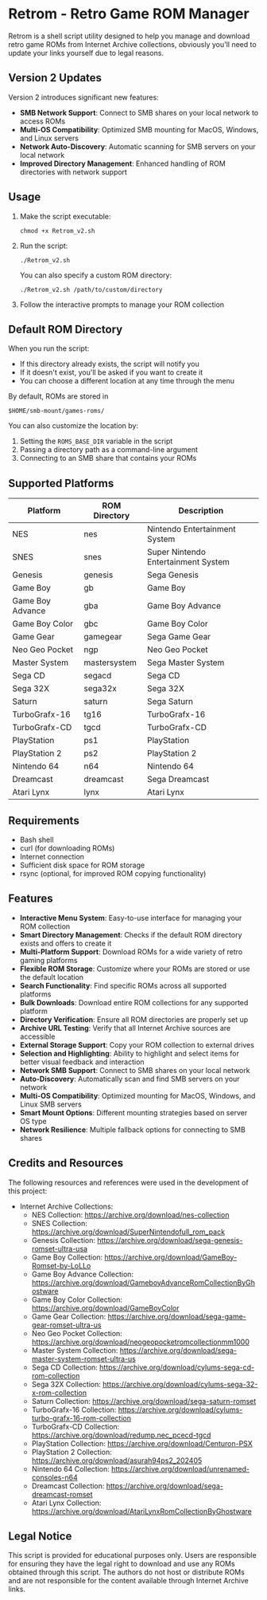 # Retrom - Retro Game ROM Manager

Retrom is a shell script utility designed to help you manage and download retro game ROMs from Internet Archive collections, obviously you'll need to update your links yourself due to legal reasons.

## Version 2 Updates

Version 2 introduces significant new features:

- **SMB Network Support**: Connect to SMB shares on your local network to access ROMs
- **Multi-OS Compatibility**: Optimized SMB mounting for MacOS, Windows, and Linux servers
- **Network Auto-Discovery**: Automatic scanning for SMB servers on your local network
- **Improved Directory Management**: Enhanced handling of ROM directories with network support

## Usage

1. Make the script executable:
   ```
   chmod +x Retrom_v2.sh
   ```

2. Run the script:
   ```
   ./Retrom_v2.sh
   ```
   
   You can also specify a custom ROM directory:
   ```
   ./Retrom_v2.sh /path/to/custom/directory
   ```

3. Follow the interactive prompts to manage your ROM collection

## Default ROM Directory

When you run the script:
- If this directory already exists, the script will notify you
- If it doesn't exist, you'll be asked if you want to create it
- You can choose a different location at any time through the menu

By default, ROMs are stored in
   ```
   $HOME/smb-mount/games-roms/
   ```

You can also customize the location by:
1. Setting the `ROMS_BASE_DIR` variable in the script
2. Passing a directory path as a command-line argument
3. Connecting to an SMB share that contains your ROMs

## Supported Platforms

| Platform | ROM Directory | Description |
|----------|--------------|----------------|
| NES | nes | Nintendo Entertainment System |
| SNES | snes | Super Nintendo Entertainment System |
| Genesis | genesis | Sega Genesis |
| Game Boy | gb | Game Boy |
| Game Boy Advance | gba | Game Boy Advance |
| Game Boy Color | gbc | Game Boy Color |
| Game Gear | gamegear | Sega Game Gear |
| Neo Geo Pocket | ngp | Neo Geo Pocket |
| Master System | mastersystem | Sega Master System |
| Sega CD | segacd | Sega CD |
| Sega 32X | sega32x | Sega 32X |
| Saturn | saturn | Sega Saturn |
| TurboGrafx-16 | tg16 | TurboGrafx-16 |
| TurboGrafx-CD | tgcd | TurboGrafx-CD |
| PlayStation | ps1 | PlayStation |
| PlayStation 2 | ps2 | PlayStation 2 |
| Nintendo 64 | n64 | Nintendo 64 |
| Dreamcast | dreamcast | Sega Dreamcast |
| Atari Lynx | lynx | Atari Lynx |

## Requirements

- Bash shell
- curl (for downloading ROMs)
- Internet connection
- Sufficient disk space for ROM storage
- rsync (optional, for improved ROM copying functionality)

## Features

- **Interactive Menu System**: Easy-to-use interface for managing your ROM collection
- **Smart Directory Management**: Checks if the default ROM directory exists and offers to create it
- **Multi-Platform Support**: Download ROMs for a wide variety of retro gaming platforms
- **Flexible ROM Storage**: Customize where your ROMs are stored or use the default location
- **Search Functionality**: Find specific ROMs across all supported platforms
- **Bulk Downloads**: Download entire ROM collections for any supported platform
- **Directory Verification**: Ensure all ROM directories are properly set up
- **Archive URL Testing**: Verify that all Internet Archive sources are accessible
- **External Storage Support**: Copy your ROM collection to external drives
- **Selection and Highlighting**: Ability to highlight and select items for better visual feedback and interaction
- **Network SMB Support**: Connect to SMB shares on your local network
- **Auto-Discovery**: Automatically scan and find SMB servers on your network
- **Multi-OS Compatibility**: Optimized mounting for MacOS, Windows, and Linux SMB servers
- **Smart Mount Options**: Different mounting strategies based on server OS type
- **Network Resilience**: Multiple fallback options for connecting to SMB shares

## Credits and Resources

The following resources and references were used in the development of this project:

- Internet Archive Collections:
  - NES Collection: https://archive.org/download/nes-collection
  - SNES Collection: https://archive.org/download/SuperNintendofull_rom_pack
  - Genesis Collection: https://archive.org/download/sega-genesis-romset-ultra-usa
  - Game Boy Collection: https://archive.org/download/GameBoy-Romset-by-LoLLo
  - Game Boy Advance Collection: https://archive.org/download/GameboyAdvanceRomCollectionByGhostware
  - Game Boy Color Collection: https://archive.org/download/GameBoyColor
  - Game Gear Collection: https://archive.org/download/sega-game-gear-romset-ultra-us
  - Neo Geo Pocket Collection: https://archive.org/download/neogeopocketromcollectionmm1000
  - Master System Collection: https://archive.org/download/sega-master-system-romset-ultra-us
  - Sega CD Collection: https://archive.org/download/cylums-sega-cd-rom-collection
  - Sega 32X Collection: https://archive.org/download/cylums-sega-32-x-rom-collection
  - Saturn Collection: https://archive.org/download/sega-saturn-romset
  - TurboGrafx-16 Collection: https://archive.org/download/cylums-turbo-grafx-16-rom-collection
  - TurboGrafx-CD Collection: https://archive.org/download/redump.nec_pcecd-tgcd
  - PlayStation Collection: https://archive.org/download/Centuron-PSX
  - PlayStation 2 Collection: https://archive.org/download/asurah94ps2_202405
  - Nintendo 64 Collection: https://archive.org/download/unrenamed-consoles-n64
  - Dreamcast Collection: https://archive.org/download/sega-dreamcast-romset
  - Atari Lynx Collection: https://archive.org/download/AtariLynxRomCollectionByGhostware


## Legal Notice

This script is provided for educational purposes only. Users are responsible for ensuring they have the legal right to download and use any ROMs obtained through this script. The authors do not host or distribute ROMs and are not responsible for the content available through Internet Archive links.
